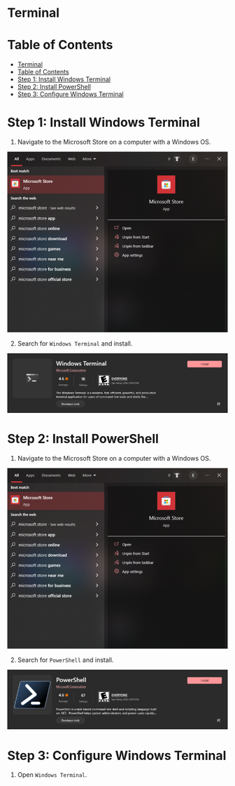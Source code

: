 # Terminal

# Table of Contents

- [Terminal](#terminal)
- [Table of Contents](#table-of-contents)
- [Step 1: Install Windows Terminal](#step-1-install-windows-terminal)
- [Step 2: Install PowerShell](#step-2-install-powershell)
- [Step 3: Configure Windows Terminal](#step-3-configure-windows-terminal)

# Step 1: Install Windows Terminal

1. Navigate to the Microsoft Store on a computer with a Windows OS.

<p align="center" width="100%">
    <img title="Open Microsoft Store" src="img/figure-1-1.png">
</p>

2. Search for `Windows Terminal` and install.

<p align="center" width="100%">
    <img title="Install Windows Terminal" src="img/figure-1-2.png">
</p>

# Step 2: Install PowerShell

1. Navigate to the Microsoft Store on a computer with a Windows OS.

<p align="center" width="100%">
    <img title="Open Microsoft Store" src="img/figure-2-1.png">
</p>

2. Search for `PowerShell` and install.

<p align="center" width="100%">
    <img title="Install PowerShell" src="img/figure-2-2.png">
</p>

# Step 3: Configure Windows Terminal

1. Open `Windows Terminal`.